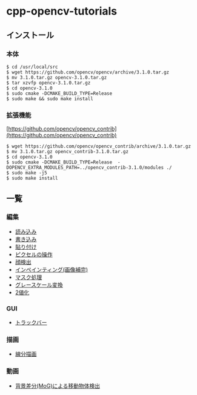# cpp-opencv-tutorials

## インストール

### 本体

```
$ cd /usr/local/src
$ wget https://github.com/opencv/opencv/archive/3.1.0.tar.gz
$ mv 3.1.0.tar.gz opencv-3.1.0.tar.gz
$ tar xzvfp opencv-3.1.0.tar.gz
$ cd opencv-3.1.0
$ sudo cmake -DCMAKE_BUILD_TYPE=Release
$ sudo make && sudo make install
```

### 拡張機能

[https://github.com/opencv/opencv_contrib](https://github.com/opencv/opencv_contrib)

```
$ wget https://github.com/opencv/opencv_contrib/archive/3.1.0.tar.gz
$ mv 3.1.0.tar.gz opencv_contrib-3.1.0.tar.gz
$ cd opencv-3.1.0
$ sudo cmake -DCMAKE_BUILD_TYPE=Release  -DOPENCV_EXTRA_MODULES_PATH=../opencv_contrib-3.1.0/modules ./ 
$ sudo make -j5
$ sudo make install
```

## 一覧

### 編集

- [読み込み](https://github.com/syamgot/cpp-opencv-tutorials/tree/master/read)
- [書き込み](https://github.com/syamgot/cpp-opencv-tutorials/tree/master/write)
- [貼り付け](https://github.com/syamgot/cpp-opencv-tutorials/tree/master/paste)
- [ピクセルの操作](https://github.com/syamgot/cpp-opencv-tutorials/tree/master/access_to_pixel)
- [顔検出](https://github.com/syamgot/cpp-opencv-tutorials/tree/master/face_detect)
- [インペインティング(画像補完)](https://github.com/syamgot/cpp-opencv-tutorials/tree/master/inpaint)
- [マスク処理](https://github.com/syamgot/cpp-opencv-tutorials/tree/master/mask)
- [グレースケール変換](https://github.com/syamgot/cpp-opencv-tutorials/tree/master/rgb2gray)
- [2値化](https://github.com/syamgot/cpp-opencv-tutorials/tree/master/threshold)

### GUI

- [トラックバー](https://github.com/syamgot/cpp-opencv-tutorials/tree/master/trackbar)

### 描画

- [線分描画](https://github.com/syamgot/cpp-opencv-tutorials/tree/master/line)

### 動画

- [背景差分(MoG)による移動物体検出](https://github.com/syamgot/cpp-opencv-tutorials/tree/master/bgsub_mog2)
